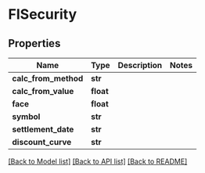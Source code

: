 # FISecurity

## Properties
Name | Type | Description | Notes
------------ | ------------- | ------------- | -------------
**calc_from_method** | **str** |  | 
**calc_from_value** | **float** |  | 
**face** | **float** |  | 
**symbol** | **str** |  | 
**settlement_date** | **str** |  | 
**discount_curve** | **str** |  | 

[[Back to Model list]](../README.md#documentation-for-models) [[Back to API list]](../README.md#documentation-for-api-endpoints) [[Back to README]](../README.md)


